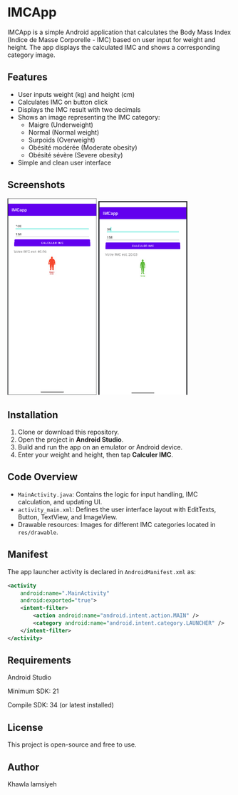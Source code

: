 # IMCApp

IMCApp is a simple Android application that calculates the Body Mass Index (Indice de Masse Corporelle - IMC) based on user input for weight and height. The app displays the calculated IMC and shows a corresponding category image.

## Features

- User inputs weight (kg) and height (cm)
- Calculates IMC on button click
- Displays the IMC result with two decimals
- Shows an image representing the IMC category:
  - Maigre (Underweight)
  - Normal (Normal weight)
  - Surpoids (Overweight)
  - Obésité modérée (Moderate obesity)
  - Obésité sévère (Severe obesity)
- Simple and clean user interface

## Screenshots

<img src="images/img1.png" width="200"/>
<img src="images/img2.png" width="200"/>

## Installation

1. Clone or download this repository.
2. Open the project in **Android Studio**.
3. Build and run the app on an emulator or Android device.
4. Enter your weight and height, then tap **Calculer IMC**.

## Code Overview

- `MainActivity.java`: Contains the logic for input handling, IMC calculation, and updating UI.
- `activity_main.xml`: Defines the user interface layout with EditTexts, Button, TextView, and ImageView.
- Drawable resources: Images for different IMC categories located in `res/drawable`.

## Manifest

The app launcher activity is declared in `AndroidManifest.xml` as:

```xml
<activity
    android:name=".MainActivity"
    android:exported="true">
    <intent-filter>
        <action android:name="android.intent.action.MAIN" />
        <category android:name="android.intent.category.LAUNCHER" />
    </intent-filter>
</activity>
```

## Requirements
Android Studio

Minimum SDK: 21

Compile SDK: 34 (or latest installed)

## License
This project is open-source and free to use.

## Author 
Khawla lamsiyeh




